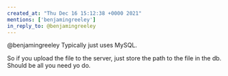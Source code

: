 ```yaml
---
created_at: "Thu Dec 16 15:12:38 +0000 2021"
mentions: ['benjamingreeley']
in_reply_to: @benjamingreeley
---
```


@benjamingreeley Typically just uses MySQL.

So if you upload the file to the server, just store the path to the file in the db. Should be all you need yo do.